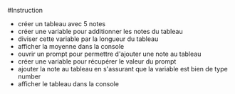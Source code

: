 #Instruction
- créer un tableau avec 5 notes
- créer une variable pour additionner les notes du tableau
- diviser cette variable par la longueur du tableau
- afficher la moyenne dans la console
- ouvrir un prompt pour permettre d'ajouter une note au tableau
- créer une variable pour récupérer le valeur du prompt
- ajouter la note au tableau en s'assurant que la variable est bien de type number
- afficher le tableau dans la console
